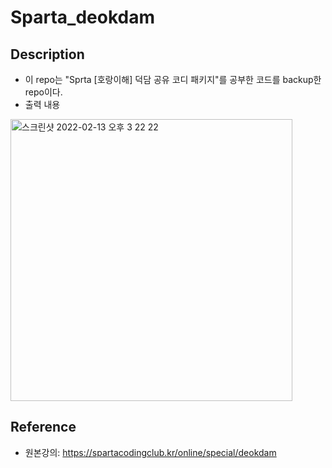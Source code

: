 # Sparta_deokdam
## Description
- 이 repo는 "Sprta [호랑이해] 덕담 공유 코디 패키지"를 공부한 코드를 backup한 repo이다.
- 출력 내용  
<img width="451" alt="스크린샷 2022-02-13 오후 3 22 22" src="https://user-images.githubusercontent.com/84515872/153741956-700c3d67-7c67-4121-bd1a-dafaa6fa0837.png">

## Reference
- 원본강의: https://spartacodingclub.kr/online/special/deokdam
